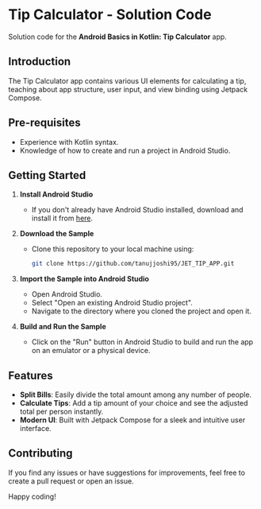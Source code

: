 # Tip Calculator - Solution Code

Solution code for the **Android Basics in Kotlin: Tip Calculator** app.

## Introduction

The Tip Calculator app contains various UI elements for calculating a tip, teaching about app structure, user input, and view binding using Jetpack Compose.

## Pre-requisites

- Experience with Kotlin syntax.
- Knowledge of how to create and run a project in Android Studio.

## Getting Started

1. **Install Android Studio**
    - If you don't already have Android Studio installed, download and install it from [here](https://developer.android.com/studio).

2. **Download the Sample**
    - Clone this repository to your local machine using:
      ```bash
      git clone https://github.com/tanujjoshi95/JET_TIP_APP.git
      ```

3. **Import the Sample into Android Studio**
    - Open Android Studio.
    - Select "Open an existing Android Studio project".
    - Navigate to the directory where you cloned the project and open it.

4. **Build and Run the Sample**
    - Click on the "Run" button in Android Studio to build and run the app on an emulator or a physical device.

## Features

- **Split Bills**: Easily divide the total amount among any number of people.
- **Calculate Tips**: Add a tip amount of your choice and see the adjusted total per person instantly.
- **Modern UI**: Built with Jetpack Compose for a sleek and intuitive user interface.


## Contributing

If you find any issues or have suggestions for improvements, feel free to create a pull request or open an issue.



Happy coding!
